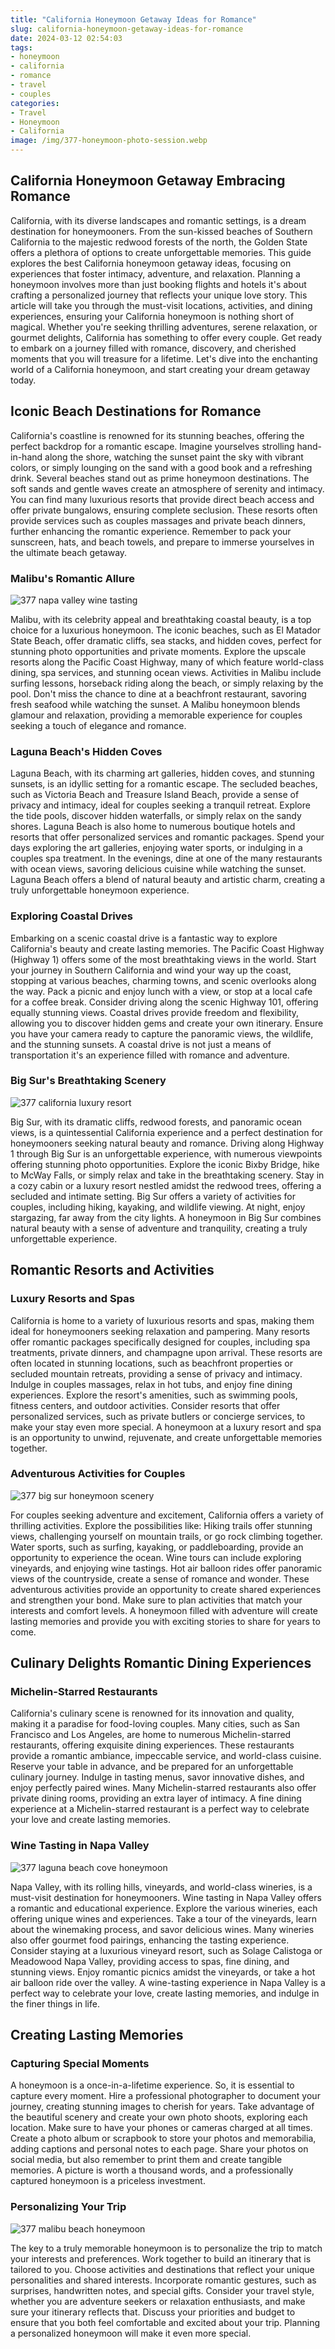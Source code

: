 ```yaml
---
title: "California Honeymoon Getaway Ideas for Romance"
slug: california-honeymoon-getaway-ideas-for-romance
date: 2024-03-12 02:54:03
tags:
- honeymoon
- california
- romance
- travel
- couples
categories:
- Travel
- Honeymoon
- California
image: /img/377-honeymoon-photo-session.webp 
---
```

## California Honeymoon Getaway  Embracing Romance

California, with its diverse landscapes and romantic settings, is a dream destination for honeymooners. From the sun-kissed beaches of Southern California to the majestic redwood forests of the north, the Golden State offers a plethora of options to create unforgettable memories. This guide explores the best California honeymoon getaway ideas, focusing on experiences that foster intimacy, adventure, and relaxation. Planning a honeymoon involves more than just booking flights and hotels it's about crafting a personalized journey that reflects your unique love story. This article will take you through the must-visit locations, activities, and dining experiences, ensuring your California honeymoon is nothing short of magical. Whether you're seeking thrilling adventures, serene relaxation, or gourmet delights, California has something to offer every couple. Get ready to embark on a journey filled with romance, discovery, and cherished moments that you will treasure for a lifetime. Let's dive into the enchanting world of a California honeymoon, and start creating your dream getaway today.

## Iconic Beach Destinations for Romance

California's coastline is renowned for its stunning beaches, offering the perfect backdrop for a romantic escape. Imagine yourselves strolling hand-in-hand along the shore, watching the sunset paint the sky with vibrant colors, or simply lounging on the sand with a good book and a refreshing drink. Several beaches stand out as prime honeymoon destinations. The soft sands and gentle waves create an atmosphere of serenity and intimacy. You can find many luxurious resorts that provide direct beach access and offer private bungalows, ensuring complete seclusion. These resorts often provide services such as couples massages and private beach dinners, further enhancing the romantic experience. Remember to pack your sunscreen, hats, and beach towels, and prepare to immerse yourselves in the ultimate beach getaway.

### Malibu's Romantic Allure

![377 napa valley wine tasting](/img/377-napa-valley-wine-tasting.webp)

Malibu, with its celebrity appeal and breathtaking coastal beauty, is a top choice for a luxurious honeymoon. The iconic beaches, such as El Matador State Beach, offer dramatic cliffs, sea stacks, and hidden coves, perfect for stunning photo opportunities and private moments. Explore the upscale resorts along the Pacific Coast Highway, many of which feature world-class dining, spa services, and stunning ocean views. Activities in Malibu include surfing lessons, horseback riding along the beach, or simply relaxing by the pool. Don't miss the chance to dine at a beachfront restaurant, savoring fresh seafood while watching the sunset. A Malibu honeymoon blends glamour and relaxation, providing a memorable experience for couples seeking a touch of elegance and romance.

### Laguna Beach's Hidden Coves

Laguna Beach, with its charming art galleries, hidden coves, and stunning sunsets, is an idyllic setting for a romantic escape. The secluded beaches, such as Victoria Beach and Treasure Island Beach, provide a sense of privacy and intimacy, ideal for couples seeking a tranquil retreat. Explore the tide pools, discover hidden waterfalls, or simply relax on the sandy shores. Laguna Beach is also home to numerous boutique hotels and resorts that offer personalized services and romantic packages. Spend your days exploring the art galleries, enjoying water sports, or indulging in a couples spa treatment. In the evenings, dine at one of the many restaurants with ocean views, savoring delicious cuisine while watching the sunset. Laguna Beach offers a blend of natural beauty and artistic charm, creating a truly unforgettable honeymoon experience.

### Exploring Coastal Drives

Embarking on a scenic coastal drive is a fantastic way to explore California's beauty and create lasting memories. The Pacific Coast Highway (Highway 1) offers some of the most breathtaking views in the world. Start your journey in Southern California and wind your way up the coast, stopping at various beaches, charming towns, and scenic overlooks along the way. Pack a picnic and enjoy lunch with a view, or stop at a local cafe for a coffee break. Consider driving along the scenic Highway 101, offering equally stunning views. Coastal drives provide freedom and flexibility, allowing you to discover hidden gems and create your own itinerary. Ensure you have your camera ready to capture the panoramic views, the wildlife, and the stunning sunsets. A coastal drive is not just a means of transportation it's an experience filled with romance and adventure.

### Big Sur's Breathtaking Scenery

![377 california luxury resort](/img/377-california-luxury-resort.webp)

Big Sur, with its dramatic cliffs, redwood forests, and panoramic ocean views, is a quintessential California experience and a perfect destination for honeymooners seeking natural beauty and romance. Driving along Highway 1 through Big Sur is an unforgettable experience, with numerous viewpoints offering stunning photo opportunities. Explore the iconic Bixby Bridge, hike to McWay Falls, or simply relax and take in the breathtaking scenery. Stay in a cozy cabin or a luxury resort nestled amidst the redwood trees, offering a secluded and intimate setting. Big Sur offers a variety of activities for couples, including hiking, kayaking, and wildlife viewing. At night, enjoy stargazing, far away from the city lights. A honeymoon in Big Sur combines natural beauty with a sense of adventure and tranquility, creating a truly unforgettable experience.

## Romantic Resorts and Activities

### Luxury Resorts and Spas

California is home to a variety of luxurious resorts and spas, making them ideal for honeymooners seeking relaxation and pampering. Many resorts offer romantic packages specifically designed for couples, including spa treatments, private dinners, and champagne upon arrival. These resorts are often located in stunning locations, such as beachfront properties or secluded mountain retreats, providing a sense of privacy and intimacy. Indulge in couples massages, relax in hot tubs, and enjoy fine dining experiences. Explore the resort's amenities, such as swimming pools, fitness centers, and outdoor activities. Consider resorts that offer personalized services, such as private butlers or concierge services, to make your stay even more special. A honeymoon at a luxury resort and spa is an opportunity to unwind, rejuvenate, and create unforgettable memories together.

### Adventurous Activities for Couples

![377 big sur honeymoon scenery](/img/377-big-sur-honeymoon-scenery.webp)

For couples seeking adventure and excitement, California offers a variety of thrilling activities. Explore the possibilities like: Hiking trails offer stunning views, challenging yourself on mountain trails, or go rock climbing together. Water sports, such as surfing, kayaking, or paddleboarding, provide an opportunity to experience the ocean. Wine tours can include exploring vineyards, and enjoying wine tastings. Hot air balloon rides offer panoramic views of the countryside, create a sense of romance and wonder. These adventurous activities provide an opportunity to create shared experiences and strengthen your bond. Make sure to plan activities that match your interests and comfort levels. A honeymoon filled with adventure will create lasting memories and provide you with exciting stories to share for years to come.

## Culinary Delights  Romantic Dining Experiences

### Michelin-Starred Restaurants

California's culinary scene is renowned for its innovation and quality, making it a paradise for food-loving couples. Many cities, such as San Francisco and Los Angeles, are home to numerous Michelin-starred restaurants, offering exquisite dining experiences. These restaurants provide a romantic ambiance, impeccable service, and world-class cuisine. Reserve your table in advance, and be prepared for an unforgettable culinary journey. Indulge in tasting menus, savor innovative dishes, and enjoy perfectly paired wines. Many Michelin-starred restaurants also offer private dining rooms, providing an extra layer of intimacy. A fine dining experience at a Michelin-starred restaurant is a perfect way to celebrate your love and create lasting memories.

### Wine Tasting in Napa Valley

![377 laguna beach cove honeymoon](/img/377-laguna-beach-cove-honeymoon.webp)

Napa Valley, with its rolling hills, vineyards, and world-class wineries, is a must-visit destination for honeymooners. Wine tasting in Napa Valley offers a romantic and educational experience. Explore the various wineries, each offering unique wines and experiences. Take a tour of the vineyards, learn about the winemaking process, and savor delicious wines. Many wineries also offer gourmet food pairings, enhancing the tasting experience. Consider staying at a luxurious vineyard resort, such as Solage Calistoga or Meadowood Napa Valley, providing access to spas, fine dining, and stunning views. Enjoy romantic picnics amidst the vineyards, or take a hot air balloon ride over the valley. A wine-tasting experience in Napa Valley is a perfect way to celebrate your love, create lasting memories, and indulge in the finer things in life.

## Creating Lasting Memories

### Capturing Special Moments

A honeymoon is a once-in-a-lifetime experience. So, it is essential to capture every moment. Hire a professional photographer to document your journey, creating stunning images to cherish for years. Take advantage of the beautiful scenery and create your own photo shoots, exploring each location. Make sure to have your phones or cameras charged at all times. Create a photo album or scrapbook to store your photos and memorabilia, adding captions and personal notes to each page. Share your photos on social media, but also remember to print them and create tangible memories. A picture is worth a thousand words, and a professionally captured honeymoon is a priceless investment.

### Personalizing Your Trip

![377 malibu beach honeymoon](/img/377-malibu-beach-honeymoon.webp)

The key to a truly memorable honeymoon is to personalize the trip to match your interests and preferences. Work together to build an itinerary that is tailored to you. Choose activities and destinations that reflect your unique personalities and shared interests. Incorporate romantic gestures, such as surprises, handwritten notes, and special gifts. Consider your travel style, whether you are adventure seekers or relaxation enthusiasts, and make sure your itinerary reflects that. Discuss your priorities and budget to ensure that you both feel comfortable and excited about your trip. Planning a personalized honeymoon will make it even more special.


